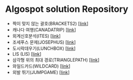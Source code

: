 # Algospot solution Repository

- 짝이 맞지 않는 괄호(BRACKETS2) [[link](https://algospot.com/judge/problem/read/BRACKETS2)]
- 캐나다 여행(CANADATRIP) [[link](https://algospot.com/judge/problem/read/CANADATRIP)]
- 외계신호분석(ITES) [[link](https://algospot.com/judge/problem/read/ITES)]
- 조세푸스 문제(JOSEPHUS)
[[link](https://algospot.com/judge/problem/read/JJOSEPHUS)]
- 도시락데우기(LUNCHBOX) [[link](https://algospot.com/judge/problem/read/LUNCHBOX)]
- LIS (LIS) [[link](https://algospot.com/judge/problem/read/JLIS)]
- 삼각형 위의 최대 경로(TRIANGLEPATH)
[[link](https://algospot.com/judge/problem/read/TRIANGLEPATH)]
- 와일드카드(WILDCARD) [[link](https://algospot.com/judge/problem/read/WILDCARD)]
- 외발 뛰기(JUMPGAME)
[[link](https://algospot.com/judge/problem/read/JUMPGAME)]
